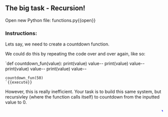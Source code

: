 ## The big task - Recursion!

Open new Python file: functions.py{{open}}

### Instructions:

Lets say, we need to create a countdown function.

We could do this by repeating the code over and over again, like so:

  `def countdown_fun(value):
    print(value)
    value--
     print(value)
    value--
     print(value)
    value--
     print(value)
    value--

    countdown_fun(50)
    `{{execute}}

However, this is really inefficient. Your task is to build this same system, but recursivley (where the function calls itself) to countdown from the inputted value to 0.
  
<marquee style='color: blue;'><b>Yay you've completed part 4!</b></marquee>
